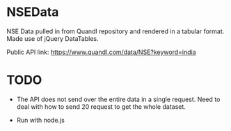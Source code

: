 # NSEData

NSE Data pulled in from Quandl repository and rendered in a tabular format. Made use of jQuery DataTables.

Public API link: https://www.quandl.com/data/NSE?keyword=india

# TODO

* The API does not send over the entire data in a single request. Need to deal with how to send 20 request to get the whole dataset.

* Run with node.js
